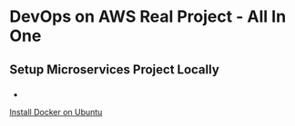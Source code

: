 # DevOps on AWS Real Project - All In One

## Setup Microservices Project Locally

### 

- 
[Install Docker on Ubuntu](https://www.google.com)
